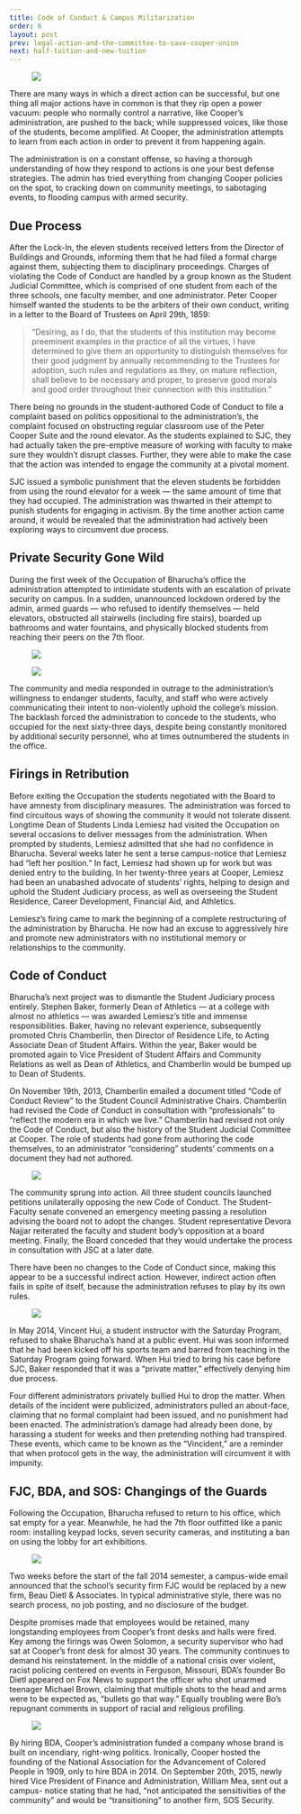 ```yaml
---
title: Code of Conduct & Campus Militarization
order: 6
layout: post
prev: legal-action-and-the-committee-to-save-cooper-union
next: half-tuition-and-new-tuition
---
```


<figure class="pull-right">
	<img src="{{site.baseurl}}/img/lowdown/bodietl.png">
</figure>

There are many ways in which a direct action can be successful, but one thing all major actions have in common is that they rip open a power vacuum: people who normally control a narrative, like Cooper’s administration, are pushed to the back; while suppressed voices, like those of the students, become amplified. At Cooper, the administration attempts to learn from each action in order to prevent it from happening again.

The administration is on a constant offense, so having a thorough understanding of how they respond to actions is one your best defense strategies. The admin has tried everything from changing Cooper policies on the spot, to cracking down on community meetings, to sabotaging events, to flooding campus with armed security.

## Due Process

After the Lock-In, the eleven students received letters from the Director of Buildings and Grounds, informing them that he had filed a formal charge against them, subjecting them to disciplinary proceedings. Charges of violating the Code of Conduct are handled by a group known as the Student Judicial Committee, which is comprised of one student from each of the three schools, one faculty member, and one administrator. Peter Cooper himself wanted the students to be the arbiters of their own conduct, writing in a letter to the Board of Trustees on April 29th, 1859:

> “Desiring, as I do, that the students of this institution may become preeminent examples in the practice of all the virtues, I have determined to give them an opportunity to distinguish themselves for their good judgment by annually recommending to the Trustees for adoption, such rules and regulations as they, on mature reflection, shall believe to be necessary and proper, to preserve good morals and good order throughout their connection with this institution.”

There being no grounds in the student-authored Code of Conduct to file a complaint based on politics oppositional to the administration’s, the complaint focused on obstructing regular classroom use of the Peter Cooper Suite and the round elevator. As the students explained to SJC, they had actually taken the pre-emptive measure of working with faculty to make sure they wouldn’t disrupt classes. Further, they were able to make the case that the action was intended to engage the community at a pivotal moment.

SJC issued a symbolic punishment that the eleven students be forbidden from using the round elevator for a week — the same amount of time that they had occupied. The administration was thwarted in their attempt to punish students for engaging in activism. By the time another action came around, it would be revealed that the administration had actively been exploring ways to circumvent due process.

## Private Security Gone Wild

During the first week of the Occupation of Bharucha’s office the administration attempted to intimidate students with an escalation of private security on campus. In a sudden, unannounced lockdown ordered by the admin, armed guards — who refused to identify themselves — held elevators, obstructed all stairwells (including fire stairs), boarded up bathrooms and water fountains, and physically blocked students from reaching their peers on the 7th floor.

<figure>
	<img src="{{site.baseurl}}/img/lowdown/firestairs.jpg">
</figure>

<figure class="pull-right">
	<img src="{{site.baseurl}}/img/lowdown/boarded-bathroom-tweet.png">
</figure>

The community and media responded in outrage to the administration’s willingness to endanger students, faculty, and staff who were actively communicating their intent to non-violently uphold the college’s mission. The backlash forced the administration to concede to the students, who occupied for the next sixty-three days, despite being constantly monitored by additional security personnel, who at times outnumbered the students in the office.

## Firings in Retribution

Before exiting the Occupation the students negotiated with the Board to have amnesty from disciplinary measures. The administration was forced to find circuitous ways of showing the community it would not tolerate dissent. Longtime Dean of Students Linda Lemiesz had visited the Occupation on several occasions to deliver messages from the administration. When prompted by students, Lemiesz admitted that she had no confidence in Bharucha. Several weeks later he sent a terse campus-notice that Lemiesz had “left her position.” In fact, Lemiesz had shown up for work but was denied entry to the building. In her twenty-three years at Cooper, Lemiesz had been an unabashed advocate of students’ rights, helping to design and uphold the Student Judiciary process, as well as overseeing the Student Residence, Career Development, Financial Aid, and Athletics.

Lemiesz’s firing came to mark the beginning of a complete restructuring of the administration by Bharucha. He now had an excuse to aggressively hire and promote new administrators with no institutional memory or relationships to the community.

## Code of Conduct

Bharucha’s next project was to dismantle the Student Judiciary process entirely. Stephen Baker, formerly Dean of Athletics — at a college with almost no athletics — was awarded Lemiesz’s title and immense responsibilities. Baker, having no relevant experience, subsequently promoted Chris Chamberlin, then Director of Residence Life, to Acting Associate Dean of Student Affairs. Within the year, Baker would be promoted again to Vice President of Student Affairs and Community Relations as well as Dean of Athletics, and Chamberlin would be bumped up to Dean of Students.

On November 19th, 2013, Chamberlin emailed a document titled “Code of Conduct Review”  to the Student Council Administrative Chairs. Chamberlin had revised the Code of Conduct in consultation with “professionals” to “reflect the modern era in which we live.” Chamberlin had revised not only the Code of Conduct, but also the history of the Student Judicial Committee at Cooper. The role of students had gone from authoring the code themselves, to an administrator “considering” students’ comments on a document they had not authored.
 
<figure>
	<img src="{{site.baseurl}}/img/lowdown/evil.jpg">
</figure>

The community sprung into action. All three student councils launched petitions unilaterally opposing the new Code of Conduct. The Student-Faculty senate convened an emergency meeting passing a resolution advising the board not to adopt the changes. Student representative Devora Najjar reiterated the faculty and student body’s opposition at a board meeting. Finally, the Board conceded that they would undertake the process in consultation with JSC at a later date.

There have been no changes to the Code of Conduct since, making this appear to be a successful indirect action. However, indirect action often fails in spite of itself, because the administration refuses to play by its own rules.

<figure>
	<img src="{{site.baseurl}}/img/lowdown/school-safety.jpg">
</figure>


In May 2014, Vincent Hui, a student instructor with the Saturday Program, refused to shake Bharucha’s hand at a public event. Hui was soon informed that he had been kicked off his sports team and barred from teaching in the Saturday Program going forward. When Hui tried to bring his case before SJC, Baker responded that it was a “private matter,” effectively denying him due process.

Four different administrators privately bullied Hui to drop the matter. When details of the incident were publicized, administrators pulled an about-face, claiming that no formal complaint had been issued, and no punishment had been enacted. The administration’s damage had already been done, by harassing a student for weeks and then pretending nothing had transpired. These events, which came to be known as the “Vincident,” are a reminder that when protocol gets in the way, the administration will circumvent it with impunity.

## FJC, BDA, and SOS: Changings of the Guards

Following the Occupation, Bharucha refused to return to his office, which sat empty for a year. Meanwhile, he had the 7th floor outfitted like a panic room: installing keypad locks, seven security cameras, and instituting a ban on using the lobby for art exhibitions.

<figure>
	<img src="{{site.baseurl}}/img/lowdown/panic-room.jpg">
</figure>

Two weeks before the start of the fall 2014 semester, a campus-wide email announced that the school’s security firm FJC would be replaced by a new firm, Beau Dietl & Associates. In typical administrative style, there was no search process, no job posting, and no disclosure of the budget.

Despite promises made that employees would be retained, many longstanding employees from Cooper’s front desks and halls were fired. Key among the firings was Owen Solomon, a security supervisor who had sat at Cooper’s front desk for almost 30 years. The community continues to demand his reinstatement. In the middle of a national crisis over violent, racist policing centered on events in Ferguson, Missouri, BDA’s founder Bo Dietl appeared on Fox News to support the officer who shot unarmed teenager Michael Brown, claiming that multiple shots to the head and arms were to be expected as, “bullets go that way.” Equally troubling were Bo’s repugnant comments in support of racial and religious profiling.

<figure class="pull-right">
	<img src="{{site.baseurl}}/img/lowdown/bye-bye-bo.png">
</figure>

By hiring BDA, Cooper’s administration funded a company whose brand is built on incendiary, right-wing politics. Ironically, Cooper hosted the founding of the National Association for the Advancement of Colored People in 1909, only to hire BDA in 2014. On September 20th, 2015, newly hired Vice President of Finance and Administration, William Mea, sent out a campus- notice stating that he had, “not anticipated the sensitivities of the community” and would be “transitioning” to another firm, SOS Security.